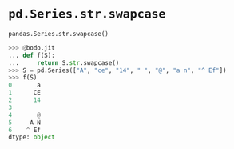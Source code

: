 # `pd.Series.str.swapcase`

`pandas.Series.str.swapcase()`

``` py
>>> @bodo.jit
... def f(S):
...     return S.str.swapcase()
>>> S = pd.Series(["A", "ce", "14", " ", "@", "a n", "^ Ef"])
>>> f(S)
0       a
1      CE
2      14
3
4       @
5     A N
6    ^ Ef
dtype: object
```

